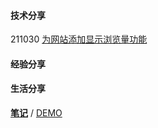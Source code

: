 #### 技术分享
211030  [为网站添加显示浏览量功能](./Technology/2021/add-views-function.md)


#### 经验分享



#### 生活分享





**[笔记](./Others/笔记/阅读笔记/index.md)** / [DEMO](./Others/笔记/阅读笔记/index.md)
